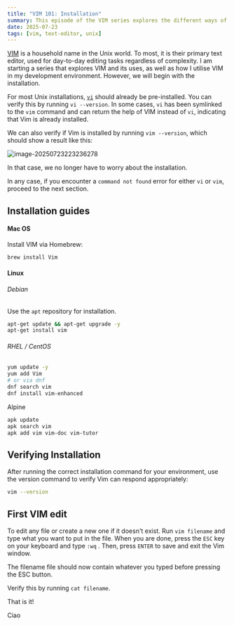 ```yaml
---
title: "VIM 101: Installation"
summary: This episode of the VIM series explores the different ways of setting up Vim on different environments.
date: 2025-07-23
tags: [vim, text-editor, unix]
---
```


[VIM](https://www.vim.org/) is a household name in the Unix world. To most, it is their primary text editor, used for day-to-day editing tasks regardless of complexity. I am starting a series that explores VIM and its uses, as well as how I utilise VIM in my development environment. However, we will begin with the installation.

For most Unix installations, [`vi`](https://en.wikipedia.org/wiki/Vi_(text_editor)) should already be pre-installed. You can verify this by running `vi --version`. In some cases, `vi` has been symlinked to the `vim` command and can return the help of VIM instead of `vi`, indicating that Vim is already installed.

We can also verify if Vim is installed by running `vim --version`, which should show a result like this:

![image-20250723223236278](/assets/image-20250723223236278.png)

In that case, we no longer have to worry about the installation. 

In any case, if you encounter a `command not found` error for either `vi` or `vim`, proceed to the next section.

## Installation guides

#### Mac OS

Install VIM via Homebrew:

```bash
brew install Vim
```

#### Linux

###### Debian

Use the `apt` repository for installation.

```bash
apt-get update && apt-get upgrade -y
apt-get install vim
```

###### RHEL / CentOS

```bash
yum update -y
yum add Vim
# or via dnf
dnf search vim
dnf install vim-enhanced
```

Alpine

```bash
apk update
apk search vim
apk add vim vim-doc vim-tutor
```

## Verifying Installation

After running the correct installation command for your environment, use the version command to verify Vim can respond appropriately:

```bash
vim --version
```

## First VIM edit
To edit any file or create a new one if it doesn't exist. Run `vim filename` and type what you want to put in the file. When you are done, press the `ESC` key on your keyboard and type `:wq` . Then, press `ENTER` to save and exit the Vim window.

The filename file should now contain whatever you typed before pressing the ESC button.

Verify this by running `cat filename`.

That is it!

Ciao
